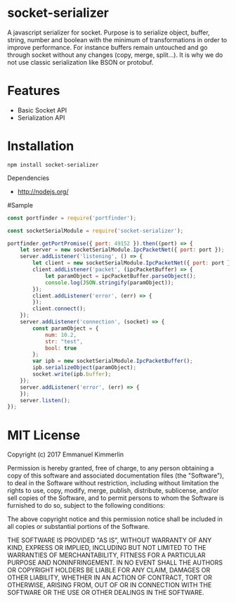 # socket-serializer
A javascript serializer for socket.
Purpose is to serialize object, buffer, string, number and boolean with the minimum of transformations in order to improve performance.
For instance buffers remain untouched and go through socket without any changes (copy, merge, split...).
It is why we do not use classic serialization like BSON or protobuf.

# Features
* Basic Socket API
* Serialization API

# Installation
```Batchfile
npm install socket-serializer
```

Dependencies
* http://nodejs.org/

#Sample
```js
const portfinder = require('portfinder');

const socketSerialModule = require('socket-serializer');

portfinder.getPortPromise({ port: 49152 }).then((port) => {
    let server = new socketSerialModule.IpcPacketNet({ port: port });
    server.addListener('listening', () => {
        let client = new socketSerialModule.IpcPacketNet({ port: port });
        client.addListener('packet', (ipcPacketBuffer) => {
            let paramObject = ipcPacketBuffer.parseObject();
            console.log(JSON.stringify(paramObject));
        });
        client.addListener('error', (err) => {
        });
        client.connect();
    });
    server.addListener('connection', (socket) => {
        const paramObject = {
            num: 10.2,
            str: "test",
            bool: true
        };
        var ipb = new socketSerialModule.IpcPacketBuffer();
        ipb.serializeObject(paramObject);
        socket.write(ipb.buffer);
    });
    server.addListener('error', (err) => {
    });
    server.listen();
});
```

# MIT License

Copyright (c) 2017 Emmanuel Kimmerlin

Permission is hereby granted, free of charge, to any person obtaining a copy of this software and associated documentation files (the "Software"), to deal in the Software without restriction, including without limitation the rights to use, copy, modify, merge, publish, distribute, sublicense, and/or sell copies of the Software, and to permit persons to whom the Software is furnished to do so, subject to the following conditions:

The above copyright notice and this permission notice shall be included in all copies or substantial portions of the Software.

THE SOFTWARE IS PROVIDED "AS IS", WITHOUT WARRANTY OF ANY KIND, EXPRESS OR IMPLIED, INCLUDING BUT NOT LIMITED TO THE WARRANTIES OF MERCHANTABILITY, FITNESS FOR A PARTICULAR PURPOSE AND NONINFRINGEMENT. IN NO EVENT SHALL THE AUTHORS OR COPYRIGHT HOLDERS BE LIABLE FOR ANY CLAIM, DAMAGES OR OTHER LIABILITY, WHETHER IN AN ACTION OF CONTRACT, TORT OR OTHERWISE, ARISING FROM, OUT OF OR IN CONNECTION WITH THE SOFTWARE OR THE USE OR OTHER DEALINGS IN THE SOFTWARE.